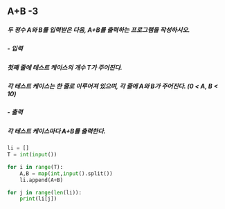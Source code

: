 ## A+B -3
##### 두 정수 A와 B를 입력받은 다음, A+B를 출력하는 프로그램을 작성하시오.

##### - 입력
##### 첫째 줄에 테스트 케이스의 개수 T가 주어진다.

##### 각 테스트 케이스는 한 줄로 이루어져 있으며, 각 줄에 A와 B가 주어진다. (0 < A, B < 10)

##### - 출력
##### 각 테스트 케이스마다 A+B를 출력한다.

```python
li = []
T = int(input())

for i in range(T):
    A,B = map(int,input().split())
    li.append(A+B)

for j in range(len(li)):
    print(li[j])
```
